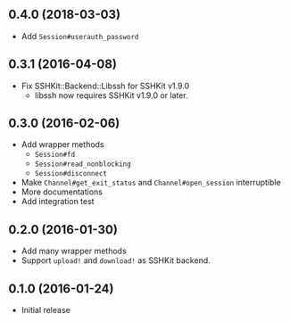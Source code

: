## 0.4.0 (2018-03-03)
- Add `Session#userauth_password`

## 0.3.1 (2016-04-08)
- Fix SSHKit::Backend::Libssh for SSHKit v1.9.0
    - libssh now requires SSHKit v1.9.0 or later.

## 0.3.0 (2016-02-06)
- Add wrapper methods
    - `Session#fd`
    - `Session#read_nonblocking`
    - `Session#disconnect`
- Make `Channel#get_exit_status` and `Channel#open_session` interruptible
- More documentations
- Add integration test

## 0.2.0 (2016-01-30)
- Add many wrapper methods
- Support `upload!` and `download!` as SSHKit backend.

## 0.1.0 (2016-01-24)
- Initial release
